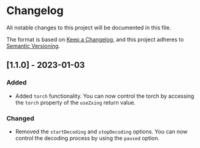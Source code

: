 # Changelog

All notable changes to this project will be documented in this file.

The format is based on [Keep a Changelog](https://keepachangelog.com/en/1.0.0/),
and this project adheres to [Semantic Versioning](https://semver.org/spec/v2.0.0.html).

## [1.1.0] - 2023-01-03

### Added

- Added `torch` functionality. You can now control the torch by accessing the `torch` property of the `useZxing` return value.

### Changed

- Removed the `startDecoding` and `stopDecoding` options. You can now control the decoding process by using the `paused` option.
